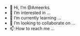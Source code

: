 - 👋 Hi, I’m @Ameerks
- 👀 I’m interested in ...
- 🌱 I’m currently learning ...
- 💞️ I’m looking to collaborate on ...
- 📫 How to reach me ...

<!---
Ameerks/Ameerks is a ✨ special ✨ repository because its `README.md` (this file) appears on your GitHub profile.
You can click the Preview link to take a look at your changes.
--->

